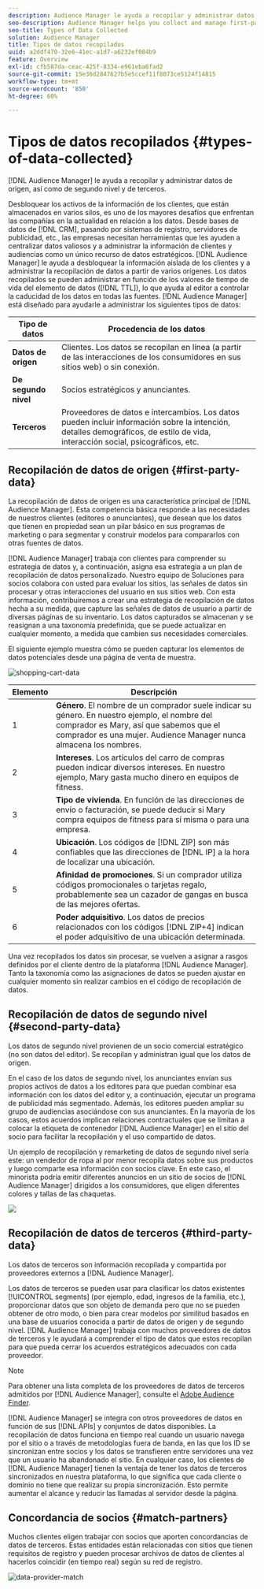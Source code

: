 ```yaml
---
description: Audience Manager le ayuda a recopilar y administrar datos de origen, así como de segundo nivel y de terceros.
seo-description: Audience Manager helps you collect and manage first-party, second-party, and third-party data.
seo-title: Types of Data Collected
solution: Audience Manager
title: Tipos de datos recopilados
uuid: a2ddf470-32e6-41ec-a1d7-a6232ef084b9
feature: Overview
exl-id: cfb587da-ceac-425f-8334-e961eba6fad2
source-git-commit: 15e36d2847627b5e5ccef11f8073ce5124f14815
workflow-type: tm+mt
source-wordcount: '850'
ht-degree: 60%

---
```


# Tipos de datos recopilados {#types-of-data-collected}

[!DNL Audience Manager] le ayuda a recopilar y administrar datos de origen, así como de segundo nivel y de terceros.

Desbloquear los activos de la información de los clientes, que están almacenados en varios silos, es uno de los mayores desafíos que enfrentan las compañías en la actualidad en relación a los datos. Desde bases de datos de [!DNL CRM], pasando por sistemas de registro, servidores de publicidad, etc., las empresas necesitan herramientas que les ayuden a centralizar datos valiosos y a administrar la información de clientes y audiencias como un único recurso de datos estratégicos. [!DNL Audience Manager] le ayuda a desbloquear la información aislada de los clientes y a administrar la recopilación de datos a partir de varios orígenes. Los datos recopilados se pueden administrar en función de los valores de tiempo de vida del elemento de datos ([!DNL TTL]), lo que ayuda al editor a controlar la caducidad de los datos en todas las fuentes. [!DNL Audience Manager] está diseñado para ayudarle a administrar los siguientes tipos de datos:

| Tipo de datos | Procedencia de los datos |
|---|---|
| **Datos de origen** | Clientes. Los datos se recopilan en línea (a partir de las interacciones de los consumidores en sus sitios web) o sin conexión. |
| **De segundo nivel** | Socios estratégicos y anunciantes. |
| **Terceros** | Proveedores de datos e intercambios. Los datos pueden incluir información sobre la intención, detalles demográficos, de estilo de vida, interacción social, psicográficos, etc. |

## Recopilación de datos de origen {#first-party-data}

La recopilación de datos de origen es una característica principal de [!DNL Audience Manager]. Esta competencia básica responde a las necesidades de nuestros clientes (editores o anunciantes), que desean que los datos que tienen en propiedad sean un pilar básico en sus programas de marketing o para segmentar y construir modelos para compararlos con otras fuentes de datos.

[!DNL Audience Manager] trabaja con clientes para comprender su estrategia de datos y, a continuación, asigna esa estrategia a un plan de recopilación de datos personalizado. Nuestro equipo de Soluciones para socios colabora con usted para evaluar los sitios, las señales de datos sin procesar y otras interacciones del usuario en sus sitios web. Con esta información, contribuiremos a crear una estrategia de recopilación de datos hecha a su medida, que capture las señales de datos de usuario a partir de diversas páginas de su inventario. Los datos capturados se almacenan y se reasignan a una taxonomía predefinida, que se puede actualizar en cualquier momento, a medida que cambien sus necesidades comerciales.

El siguiente ejemplo muestra cómo se pueden capturar los elementos de datos potenciales desde una página de venta de muestra.

![shopping-cart-data](assets/shopping-cart-data.png)

| Elemento | Descripción |
|---|---|
| 1 | **Género**. El nombre de un comprador suele indicar su género. En nuestro ejemplo, el nombre del comprador es Mary, así que sabemos que el comprador es una mujer. Audience Manager nunca almacena los nombres. |
| 2 | **Intereses**. Los artículos del carro de compras pueden indicar diversos intereses. En nuestro ejemplo, Mary gasta mucho dinero en equipos de fitness. |
| 3 | **Tipo de vivienda**. En función de las direcciones de envío o facturación, se puede deducir si Mary compra equipos de fitness para sí misma o para una empresa. |
| 4 | **Ubicación**. Los códigos de [!DNL ZIP] son más confiables que las direcciones de [!DNL IP] a la hora de localizar una ubicación. |
| 5 | **Afinidad de promociones**. Si un comprador utiliza códigos promocionales o tarjetas regalo, probablemente sea un cazador de gangas en busca de las mejores ofertas. |
| 6 | **Poder adquisitivo**. Los datos de precios relacionados con los códigos [!DNL ZIP+4] indican el poder adquisitivo de una ubicación determinada. |

Una vez recopilados los datos sin procesar, se vuelven a asignar a rasgos definidos por el cliente dentro de la plataforma [!DNL Audience Manager]. Tanto la taxonomía como las asignaciones de datos se pueden ajustar en cualquier momento sin realizar cambios en el código de recopilación de datos.

## Recopilación de datos de segundo nivel {#second-party-data}

Los datos de segundo nivel provienen de un socio comercial estratégico (no son datos del editor). Se recopilan y administran igual que los datos de origen.

En el caso de los datos de segundo nivel, los anunciantes envían sus propios activos de datos a los editores para que puedan combinar esa información con los datos del editor y, a continuación, ejecutar un programa de publicidad más segmentado. Además, los editores pueden ampliar su grupo de audiencias asociándose con sus anunciantes. En la mayoría de los casos, estos acuerdos implican relaciones contractuales que se limitan a colocar la etiqueta de contenedor [!DNL Audience Manager] en el sitio del socio para facilitar la recopilación y el uso compartido de datos.

Un ejemplo de recopilación y remarketing de datos de segundo nivel sería este: un vendedor de ropa al por menor recopila datos sobre sus productos y luego comparte esa información con socios clave. En este caso, el minorista podría emitir diferentes anuncios en un sitio de socios de [!DNL Audience Manager] dirigidos a los consumidores, que eligen diferentes colores y tallas de las chaquetas.

![](assets/shopping-cart-traits.png)

## Recopilación de datos de terceros {#third-party-data}

Los datos de terceros son información recopilada y compartida por proveedores externos a [!DNL Audience Manager].

Los datos de terceros se pueden usar para clasificar los datos existentes [!UICONTROL segments] (por ejemplo, edad, ingresos de la familia, etc.), proporcionar datos que son objeto de demanda pero que no se pueden obtener de otro modo, o bien para crear modelos por similitud basados en una base de usuarios conocida a partir de datos de origen y de segundo nivel. [!DNL Audience Manager] trabaja con muchos proveedores de datos de terceros y le ayudará a comprender el tipo de datos que estos recopilan para que pueda cerrar los acuerdos estratégicos adecuados con cada proveedor.

>[!NOTE]
>
>Para obtener una lista completa de los proveedores de datos de terceros admitidos por [!DNL Audience Manager], consulte el [Adobe Audience Finder](https://www.adobe-audience-finder.com/).

[!DNL Audience Manager] se integra con otros proveedores de datos en función de sus [!DNL APIs] y conjuntos de datos disponibles. La recopilación de datos funciona en tiempo real cuando un usuario navega por el sitio o a través de metodologías fuera de banda, en las que los ID se sincronizan entre socios y los datos se transfieren entre servidores una vez que un usuario ha abandonado el sitio. En cualquier caso, los clientes de [!DNL Audience Manager] tienen la ventaja de tener los datos de terceros sincronizados en nuestra plataforma, lo que significa que cada cliente o dominio no tiene que realizar su propia sincronización. Esto permite aumentar el alcance y reducir las llamadas al servidor desde la página.

## Concordancia de socios {#match-partners}

Muchos clientes eligen trabajar con socios que aporten concordancias de datos de terceros. Estas entidades están relacionadas con sitios que tienen requisitos de registro y pueden procesar archivos de datos de clientes al hacerlos coincidir (en tiempo real) según su red de registro.

![data-provider-match](assets/data-provider-match.png)
